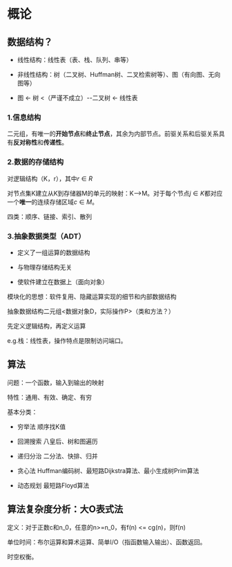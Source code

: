 # 概论

## 数据结构？

- 线性结构：线性表（表、栈、队列、串等）

- 非线性结构：树（二叉树、Huffman树、二叉检索树等）、图（有向图、无向图等）

- 图 <- 树 <（严谨不成立）--二叉树 <- 线性表

### 1.信息结构

二元组，有唯一的**开始节点**和**终止节点**，其余为内部节点。前驱关系和后驱关系具有**反对称性**和**传递性**。

### 2.数据的存储结构

对逻辑结构（K，r），其中$r \in R$

对节点集K建立从K到存储器M的单元的映射：K-->M。对于每个节点$j \in K$都对应一个**唯一**的连续存储区域$c \in M$。

四类：顺序、链接、索引、散列

### 3.抽象数据类型（ADT）

- 定义了一组运算的数据结构

- 与物理存储结构无关

- 使软件建立在数据上（面向对象）

模块化的思想：软件复用、隐藏运算实现的细节和内部数据结构

抽象数据结构二元组<数据对象D，实际操作P>（类和方法？）

先定义逻辑结构，再定义运算

e.g.栈：线性表，操作特点是限制访问端口。

## 算法

问题：一个函数，输入到输出的映射

特性：通用、有效、确定、有穷

基本分类：

- 穷举法
  顺序找K值

- 回溯搜索
  八皇后、树和图遍历

- 递归分治
  二分法、快排、归并

- 贪心法
  Huffman编码树、最短路Dijkstra算法、最小生成树Prim算法

- 动态规划
  最短路Floyd算法

## 算法复杂度分析：大O表式法

定义：对于正数c和n_0，任意的n>=n_0，有f(n) <= cg(n)，则f(n)

单位时间：布尔运算和算术运算、简单I/O（指函数输入输出）、函数返回。

时空权衡。
